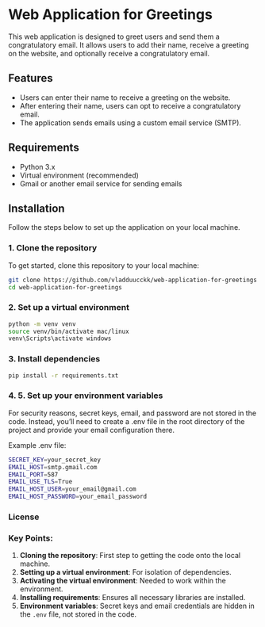# Web Application for Greetings

This web application is designed to greet users and send them a congratulatory email. It allows users to add their name, receive a greeting on the website, and optionally receive a congratulatory email.

## Features
- Users can enter their name to receive a greeting on the website.
- After entering their name, users can opt to receive a congratulatory email.
- The application sends emails using a custom email service (SMTP).

## Requirements
- Python 3.x
- Virtual environment (recommended)
- Gmail or another email service for sending emails

## Installation

Follow the steps below to set up the application on your local machine.

### 1. Clone the repository
To get started, clone this repository to your local machine:
```bash
git clone https://github.com/vladduucckk/web-application-for-greetings
cd web-application-for-greetings
```


### 2. Set up a virtual environment
```bash
python -m venv venv
source venv/bin/activate mac/linux
venv\Scripts\activate windows
```

### 3. Install dependencies
```bash
pip install -r requirements.txt
```

### 4. 5. Set up your environment variables

For security reasons, secret keys, email, and password are not stored in the code. Instead, you’ll need to create a .env file in the root directory of the project and provide your email configuration there.

Example .env file:
```bash
SECRET_KEY=your_secret_key
EMAIL_HOST=smtp.gmail.com
EMAIL_PORT=587
EMAIL_USE_TLS=True
EMAIL_HOST_USER=your_email@gmail.com
EMAIL_HOST_PASSWORD=your_email_password
```

### License

### Key Points:
1. **Cloning the repository**: First step to getting the code onto the local machine.
2. **Setting up a virtual environment**: For isolation of dependencies.
3. **Activating the virtual environment**: Needed to work within the environment.
4. **Installing requirements**: Ensures all necessary libraries are installed.
5. **Environment variables**: Secret keys and email credentials are hidden in the `.env` file, not stored in the code.

